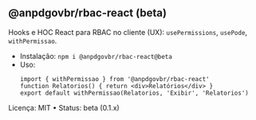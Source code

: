 ## @anpdgovbr/rbac-react (beta)

Hooks e HOC React para RBAC no cliente (UX): `usePermissions`, `usePode`, `withPermissao`.

- Instalação: `npm i @anpdgovbr/rbac-react@beta`
- Uso:
  ```tsx
  import { withPermissao } from '@anpdgovbr/rbac-react'
  function Relatorios() { return <div>Relatórios</div> }
  export default withPermissao(Relatorios, 'Exibir', 'Relatorios')
  ```

Licença: MIT • Status: beta (0.1.x)
